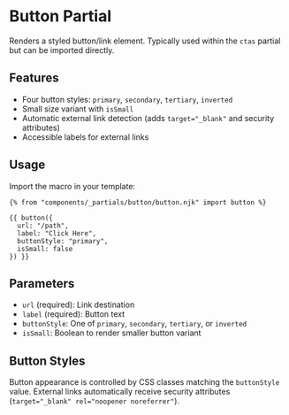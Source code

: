 # Button Partial

Renders a styled button/link element. Typically used within the `ctas` partial but can be imported directly.

## Features

- Four button styles: `primary`, `secondary`, `tertiary`, `inverted`
- Small size variant with `isSmall`
- Automatic external link detection (adds `target="_blank"` and security attributes)
- Accessible labels for external links

## Usage

Import the macro in your template:

```njk
{% from "components/_partials/button/button.njk" import button %}

{{ button({
  url: "/path",
  label: "Click Here",
  buttonStyle: "primary",
  isSmall: false
}) }}
```

## Parameters

- `url` (required): Link destination
- `label` (required): Button text
- `buttonStyle`: One of `primary`, `secondary`, `tertiary`, or `inverted`
- `isSmall`: Boolean to render smaller button variant

## Button Styles

Button appearance is controlled by CSS classes matching the `buttonStyle` value. External links automatically receive security attributes (`target="_blank" rel="noopener noreferrer"`).
